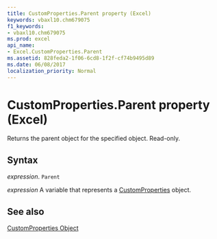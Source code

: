 ```yaml
---
title: CustomProperties.Parent property (Excel)
keywords: vbaxl10.chm679075
f1_keywords:
- vbaxl10.chm679075
ms.prod: excel
api_name:
- Excel.CustomProperties.Parent
ms.assetid: 828feda2-1f06-6cd8-1f2f-cf74b9495d89
ms.date: 06/08/2017
localization_priority: Normal
---
```



# CustomProperties.Parent property (Excel)

Returns the parent object for the specified object. Read-only.


## Syntax

_expression_. `Parent`

_expression_ A variable that represents a [CustomProperties](Excel.CustomProperties.md) object.


## See also


[CustomProperties Object](Excel.CustomProperties.md)

